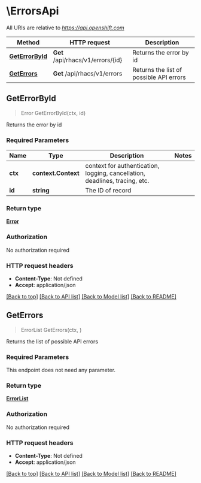 # \ErrorsApi

All URIs are relative to *https://api.openshift.com*

Method | HTTP request | Description
------------- | ------------- | -------------
[**GetErrorById**](ErrorsApi.md#GetErrorById) | **Get** /api/rhacs/v1/errors/{id} | Returns the error by id
[**GetErrors**](ErrorsApi.md#GetErrors) | **Get** /api/rhacs/v1/errors | Returns the list of possible API errors



## GetErrorById

> Error GetErrorById(ctx, id)

Returns the error by id

### Required Parameters


Name | Type | Description  | Notes
------------- | ------------- | ------------- | -------------
**ctx** | **context.Context** | context for authentication, logging, cancellation, deadlines, tracing, etc.
**id** | **string**| The ID of record | 

### Return type

[**Error**](Error.md)

### Authorization

No authorization required

### HTTP request headers

- **Content-Type**: Not defined
- **Accept**: application/json

[[Back to top]](#) [[Back to API list]](../README.md#documentation-for-api-endpoints)
[[Back to Model list]](../README.md#documentation-for-models)
[[Back to README]](../README.md)


## GetErrors

> ErrorList GetErrors(ctx, )

Returns the list of possible API errors

### Required Parameters

This endpoint does not need any parameter.

### Return type

[**ErrorList**](ErrorList.md)

### Authorization

No authorization required

### HTTP request headers

- **Content-Type**: Not defined
- **Accept**: application/json

[[Back to top]](#) [[Back to API list]](../README.md#documentation-for-api-endpoints)
[[Back to Model list]](../README.md#documentation-for-models)
[[Back to README]](../README.md)

